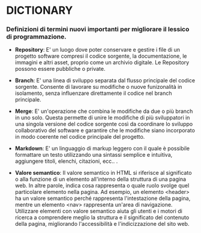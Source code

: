 # DICTIONARY

### Definizioni di termini nuovi importanti per migliorare il lessico di programmazione.

- **Repository**: E' un luogo dove poter conservare e gestire i file di un progetto software compresi il codice sorgente, la documentazione, le immagini e altri asset, proprio come un archivio digitale.
  Le Repository possono essere pubbliche o private.

- **Branch**: E' una linea di sviluppo separata dal flusso principale del codice sorgente. Consente di lavorare su modifiche o nuove funizonalità in isolamento, senza influenzare direttamente il codice nel branch principale.

- **Merge**: E' un'operazione che combina le modifiche da due o più branch in uno solo. Questa permette di unire le modifiche di più sviluppatori in una singola versione del codice sorgente così da coordinare lo sviluppo collaborativo del software e garantire che le modifiche siano incorporato in modo coerente nel codice principale del progetto.

- **Markdown**: E' un linguaggio di markup leggero con il quale è possibile formattare un testo utilizzando una sintassi semplice e intuitiva, aggiungere titoli, elenchi, citazioni, ecc.. .

- **Valore semantico**: Il valore semantico in HTML si riferisce al significato o alla funzione di un elemento all'interno della struttura di una pagina web. In altre parole, indica cosa rappresenta o quale ruolo svolge quel particolare elemento nella pagina. Ad esempio, un elemento &lt;header&gt; ha un valore semantico perché rappresenta l'intestazione della pagina, mentre un elemento &lt;nav&gt; rappresenta un'area di navigazione. Utilizzare elementi con valore semantico aiuta gli utenti e i motori di ricerca a comprendere meglio la struttura e il significato del contenuto della pagina, migliorando l'accessibilità e l'indicizzazione del sito web.
